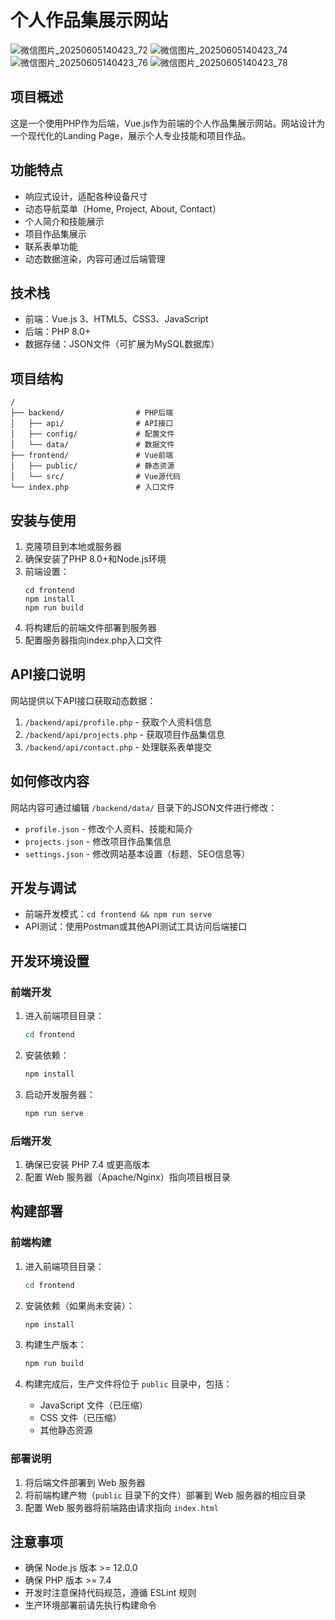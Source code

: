 # 个人作品集展示网站

![微信图片_20250605140423_72](https://github.com/user-attachments/assets/724c0a71-41b4-4d54-8f1f-93bbffde80bd)
![微信图片_20250605140423_74](https://github.com/user-attachments/assets/7cbb8082-448c-40c6-b207-6641738a926f)
![微信图片_20250605140423_76](https://github.com/user-attachments/assets/0d4097c1-359e-410a-a745-aadc8782618e)
![微信图片_20250605140423_78](https://github.com/user-attachments/assets/ecff9824-c6e9-4878-ac94-b1627e8dd6b2)


## 项目概述
这是一个使用PHP作为后端，Vue.js作为前端的个人作品集展示网站。网站设计为一个现代化的Landing Page，展示个人专业技能和项目作品。

## 功能特点
- 响应式设计，适配各种设备尺寸
- 动态导航菜单（Home, Project, About, Contact）
- 个人简介和技能展示
- 项目作品集展示
- 联系表单功能
- 动态数据渲染，内容可通过后端管理

## 技术栈
- 前端：Vue.js 3、HTML5、CSS3、JavaScript
- 后端：PHP 8.0+
- 数据存储：JSON文件（可扩展为MySQL数据库）

## 项目结构
```
/
├── backend/                # PHP后端
│   ├── api/                # API接口
│   ├── config/             # 配置文件
│   └── data/               # 数据文件
├── frontend/               # Vue前端
│   ├── public/             # 静态资源
│   └── src/                # Vue源代码
└── index.php               # 入口文件
```

## 安装与使用
1. 克隆项目到本地或服务器
2. 确保安装了PHP 8.0+和Node.js环境
3. 前端设置：
   ```
   cd frontend
   npm install
   npm run build
   ```
4. 将构建后的前端文件部署到服务器
5. 配置服务器指向index.php入口文件

## API接口说明
网站提供以下API接口获取动态数据：

1. `/backend/api/profile.php` - 获取个人资料信息
2. `/backend/api/projects.php` - 获取项目作品集信息
3. `/backend/api/contact.php` - 处理联系表单提交

## 如何修改内容
网站内容可通过编辑 `/backend/data/` 目录下的JSON文件进行修改：
- `profile.json` - 修改个人资料、技能和简介
- `projects.json` - 修改项目作品集信息
- `settings.json` - 修改网站基本设置（标题、SEO信息等）

## 开发与调试
- 前端开发模式：`cd frontend && npm run serve`
- API测试：使用Postman或其他API测试工具访问后端接口

## 开发环境设置

### 前端开发

1. 进入前端项目目录：
   ```bash
   cd frontend
   ```

2. 安装依赖：
   ```bash
   npm install
   ```

3. 启动开发服务器：
   ```bash
   npm run serve
   ```

### 后端开发

1. 确保已安装 PHP 7.4 或更高版本
2. 配置 Web 服务器（Apache/Nginx）指向项目根目录

## 构建部署

### 前端构建

1. 进入前端项目目录：
   ```bash
   cd frontend
   ```

2. 安装依赖（如果尚未安装）：
   ```bash
   npm install
   ```

3. 构建生产版本：
   ```bash
   npm run build
   ```

4. 构建完成后，生产文件将位于 `public` 目录中，包括：
   - JavaScript 文件（已压缩）
   - CSS 文件（已压缩）
   - 其他静态资源

### 部署说明

1. 将后端文件部署到 Web 服务器
2. 将前端构建产物（`public` 目录下的文件）部署到 Web 服务器的相应目录
3. 配置 Web 服务器将前端路由请求指向 `index.html`

## 注意事项

- 确保 Node.js 版本 >= 12.0.0
- 确保 PHP 版本 >= 7.4
- 开发时注意保持代码规范，遵循 ESLint 规则
- 生产环境部署前请先执行构建命令 
